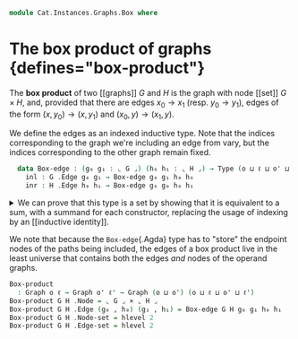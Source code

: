 <!--
```agda
open import Cat.Instances.Graphs
open import Cat.Prelude

open import Data.Sum
```
-->

```agda
module Cat.Instances.Graphs.Box where
```

# The box product of graphs {defines="box-product"}

The **box product** of two [[graphs]] $G$ and $H$ is the graph with node
[[set]] $G \times H$, and, provided that there are edges $x_0 \to x_1$
(resp. $y_0 \to y_1$), edges of the form $(x, y_0) \to (x, y_1)$ and
$(x_0, y) \to (x_1, y)$.

<!--
```agda
open Graph

private variable
  o ℓ o' ℓ' : Level

module _ {o ℓ o' ℓ'} (G : Graph o ℓ) (H : Graph o' ℓ') where
  private variable
    g₀ g₁ : ⌞ G ⌟
    h₀ h₁ : ⌞ H ⌟
```
-->

We define the edges as an indexed inductive type. Note that the indices
corresponding to the graph we're including an edge from vary, but the
indices corresponding to the other graph remain fixed.

```agda
  data Box-edge : (g₀ g₁ : ⌞ G ⌟) (h₀ h₁ : ⌞ H ⌟) → Type (o ⊔ ℓ ⊔ o' ⊔ ℓ') where
    inl : G .Edge g₀ g₁ → Box-edge g₀ g₁ h₀ h₀
    inr : H .Edge h₀ h₁ → Box-edge g₀ g₀ h₀ h₁
```

<details>
<summary>We can prove that this type is a set by showing that it is
equivalent to a sum, with a summand for each constructor, replacing the
usage of indexing by an [[inductive identity]].
</summary>

```agda
instance
  H-Level-Box-edge
    : ∀ {G : Graph o ℓ} {H : Graph o' ℓ'} {g₀ g₁ h₀ h₁ n}
    → H-Level (Box-edge G H g₀ g₁ h₀ h₁) (2 + n)
  H-Level-Box-edge {G = G} {H} {g₀ = g₀} {g₁} {h₀} {h₁} =
    basic-instance 2 $ retract→is-hlevel 2 from to coh (hlevel 2)
    where
    T : Type _
    T = (h₀ ≡ᵢ h₁ × G .Edge g₀ g₁) ⊎ (g₀ ≡ᵢ g₁ × H .Edge h₀ h₁)

    from : T → Box-edge G H g₀ g₁ h₀ h₁
    from (inl (reflᵢ , x)) = inl x
    from (inr (reflᵢ , x)) = inr x

    to : Box-edge G H g₀ g₁ h₀ h₁ → T
    to (inl x) = inl (reflᵢ , x)
    to (inr x) = inr (reflᵢ , x)

    coh : is-left-inverse from to
    coh (inl x) = refl
    coh (inr x) = refl
```

</details>

We note that because the `Box-edge`{.Agda} type has to "store" the
endpoint nodes of the paths being included, the edges of a box product
live in the least universe that contains both the edges *and* nodes of
the operand graphs.

```agda
Box-product
  : Graph o ℓ → Graph o' ℓ' → Graph (o ⊔ o') (o ⊔ ℓ ⊔ o' ⊔ ℓ')
Box-product G H .Node = ⌞ G ⌟ × ⌞ H ⌟
Box-product G H .Edge (g₀ , h₀) (g₁ , h₁) = Box-edge G H g₀ g₁ h₀ h₁
Box-product G H .Node-set = hlevel 2
Box-product G H .Edge-set = hlevel 2
```
